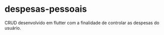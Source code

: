 # despesas-pessoais
CRUD desenvolvido em flutter com a finalidade de controlar as despesas do usuário.
